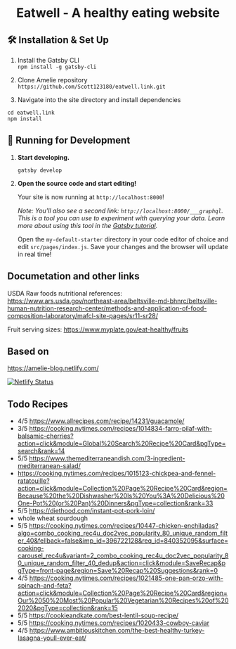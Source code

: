 <h1 align="center">
  Eatwell - A healthy eating website
</h1>

## 🛠 Installation & Set Up

1. Install the Gatsby CLI  
```npm install -g gatsby-cli```

2. Clone Amelie repository  
```https://github.com/Scott123180/eatwell.link.git```

3. Navigate into the site directory and install dependencies 
```
cd eatwell.link
npm install
```

## 🚀 Running for Development

1.  **Start developing.**
    ```
    gatsby develop
    ```

1.  **Open the source code and start editing!**

    Your site is now running at `http://localhost:8000`!

    _Note: You'll also see a second link: _`http://localhost:8000/___graphql`_. This is a tool you can use to experiment with querying your data. Learn more about using this tool in the [Gatsby tutorial](https://www.gatsbyjs.org/tutorial/part-five/#introducing-graphiql)._

    Open the `my-default-starter` directory in your code editor of choice and edit `src/pages/index.js`. Save your changes and the browser will update in real time!

## Documetation and other links

USDA Raw foods nutritional references:
https://www.ars.usda.gov/northeast-area/beltsville-md-bhnrc/beltsville-human-nutrition-research-center/methods-and-application-of-food-composition-laboratory/mafcl-site-pages/sr11-sr28/

Fruit serving sizes:
https://www.myplate.gov/eat-healthy/fruits

## Based on

https://amelie-blog.netlify.com/

[![Netlify Status](https://api.netlify.com/api/v1/badges/2a52f639-94f2-4399-990f-1c154b856b22/deploy-status)](https://app.netlify.com/sites/amelie-blog/deploys)


## Todo Recipes
- 4/5 https://www.allrecipes.com/recipe/14231/guacamole/
- 3/5 https://cooking.nytimes.com/recipes/1014834-farro-pilaf-with-balsamic-cherries?action=click&module=Global%20Search%20Recipe%20Card&pgType=search&rank=14
- 5/5 https://www.themediterraneandish.com/3-ingredient-mediterranean-salad/
- https://cooking.nytimes.com/recipes/1015123-chickpea-and-fennel-ratatouille?action=click&module=Collection%20Page%20Recipe%20Card&region=Because%20the%20Dishwasher%20Is%20You%3A%20Delicious%20One-Pot%20(or%20Pan)%20Dinners&pgType=collection&rank=33
- 5/5 https://diethood.com/instant-pot-pork-loin/
- whole wheat sourdough
- 5/5 https://cooking.nytimes.com/recipes/10447-chicken-enchiladas?algo=combo_cooking_rec4u_doc2vec_popularity_80_unique_random_filter_40&fellback=false&imp_id=396722128&req_id=840352095&surface=cooking-carousel_rec4u&variant=2_combo_cooking_rec4u_doc2vec_popularity_80_unique_random_filter_40_dedup&action=click&module=SaveRecap&pgType=front-page&region=Save%20Recap%20Suggestions&rank=0
- 4/5 https://cooking.nytimes.com/recipes/1021485-one-pan-orzo-with-spinach-and-feta?action=click&module=Collection%20Page%20Recipe%20Card&region=Our%2050%20Most%20Popular%20Vegetarian%20Recipes%20of%202020&pgType=collection&rank=15
- 5/5 https://cookieandkate.com/best-lentil-soup-recipe/
- 5/5 https://cooking.nytimes.com/recipes/1020433-cowboy-caviar
- 4/5 https://www.ambitiouskitchen.com/the-best-healthy-turkey-lasagna-youll-ever-eat/